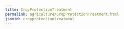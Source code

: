 ```yaml
---
title: CropProtectionTreatment
permalink: agriculture/CropProtectionTreatment.html
jsonid: cropprotectiontreatment
---
```

